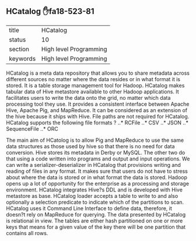 ## HCatalog :hand:fa18-523-81


|          |                        |
| -------- | ---------------------- |
| title    | HCatalog               | 
| status   | 10                     |
| section  | High level Programming |
| keywords | High level Programming |



HCatalog is a meta data repository that allows you to share metadata across different sources no matter where the data resides or in what format it is stored. It is a table storage management tool for Hadoop. HCatalog makes tabular data of Hive metastore available to other Hadoop applications. It facilitates users to write the data onto the grid, no matter which data processing tool they use. It provides a consistent interface between Apache Hive, Apache Pig, and MapReduce. It can be considered as an extension of the hive because it ships with Hive. File paths are not required for HCatalog. HCatalog supports the following file formats ? 
..* RCFile
..* CSV
..* JSON
..* SequenceFile
..* ORC

The main aim of HCatolog is to allow Pig and MapReduce to use the same data structures as those used by hive so that there is no need for data conversion. Hive stores its metadata in Derby or MySQL. The other two do that using a code written into programs and output and input operations. We can write a serializer-deserializer in HCatalog that provisions writing and reading of files in any format. It makes sure that users do not have to stress about where the data is stored or in what format the data is stored.
Hadoop opens up a lot of opportunity for the enterprise as a processing and storage environment. HCatalog integrates Hive?s DDL and is developed with Hive metastore as base. HCatalog loader accepts a table to write to and also optionally a selection predicate to indicate which of the partitions to scan. HCatalog uses it Command Line Interface to define data, therefore, it doesn?t rely on MapReduce for querying. The data presented by HCatalog is relational in view. The tables are either hash partitioned on one or more keys that means for a given value of the key there will be one partition that contains all rows.


